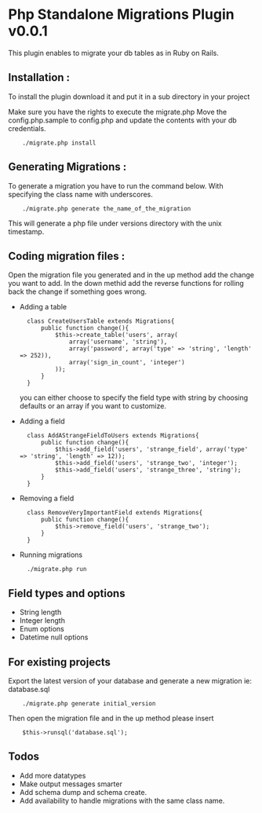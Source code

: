 Php Standalone Migrations Plugin v0.0.1 
================================

This plugin enables to migrate your db tables as in Ruby on Rails. 


Installation : 
-------------------------

To install the plugin download it and put it in a sub directory in your project 

Make sure you have the rights to execute the migrate.php 
Move the config.php.sample to config.php and update the contents with your db credentials.
        
        ./migrate.php install 

Generating Migrations : 
-------------------------

To generate a migration you have to run the command below. With specifying the class name with underscores.

		
		./migrate.php generate the_name_of_the_migration 

This will generate a php file under versions directory with the unix timestamp. 

Coding migration files : 
-------------------------

Open the migration file you generated and in the up method add the change you want to add. In the down methid add the reverse functions for rolling back the change if something goes wrong. 

* Adding a table 

	 
		class CreateUsersTable extends Migrations{
			public function change(){
				$this->create_table('users', array(
					array('username', 'string'),
					array('password', array('type' => 'string', 'length' => 252)),
					array('sign_in_count', 'integer')
				));
			}
		}

  you can either choose to specify the field type with string by choosing defaults or an array if you want to customize.

* Adding a field 
		
		class AddAStrangeFieldToUsers extends Migrations{
			public function change(){
				$this->add_field('users', 'strange_field', array('type' => 'string', 'length' => 12));
				$this->add_field('users', 'strange_two', 'integer');
				$this->add_field('users', 'strange_three', 'string');
			}
		}

* Removing a field

        class RemoveVeryImportantField extends Migrations{
	        public function change(){
		        $this->remove_field('users', 'strange_two');
	        }
        }

* Running migrations

        ./migrate.php run 

Field types and options 
-------------------------
* String 
	length
* Integer 
	length 
* Enum 
	options
* Datetime 
	null 
	options

For existing projects
-------------------------

Export the latest version of your database and generate a new migration ie: database.sql 
		
		./migrate.php generate initial_version 

Then open the migration file and in the up method please insert 

		$this->runsql('database.sql');

Todos 
-------------------------
* Add more datatypes 
* Make output messages smarter 
* Add schema dump and schema create.
* Add availability to handle migrations with the same class name. 